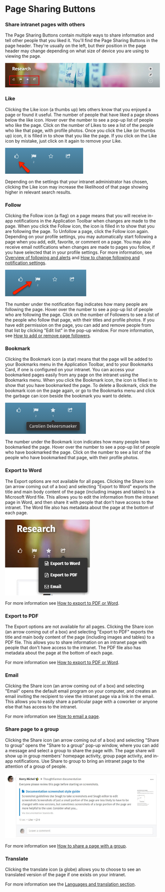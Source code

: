 # Page Sharing Buttons

### Share intranet pages with others

The Page Sharing Buttons contain multiple ways to share information and tell other people that you liked it. You'll find the Page Sharing Buttons in the page header. They're usually on the left, but their position in the page header may change depending on what size of device you are using to viewing the page.  
  


![](../../.gitbook/assets/3%20%2849%29.jpg)

### Like

Clicking the Like icon \(a thumbs up\) lets others know that you enjoyed a page or found it useful. The number of people that have liked a page shows below the like icon. Hover over the number to see a pop-up list of people who like the page. Click on the number of Likes to see a list of the people who like that page, with profile photos. Once you click the Like \(or thumbs up\) icon, it is filled in to show that you like the page. If you click on the Like icon by mistake, just click on it again to remove your Like.  


![](../../.gitbook/assets/4%20%2818%29.png)

Depending on the settings that your intranet administrator has chosen, clicking the Like icon may increase the likelihood of that page showing higher in relevant search results.

### Follow

Clicking the Follow icon \(a flag\) on a page means that you will receive in-app notifications in the Application Toolbar when changes are made to the page. When you click the Follow icon, the icon is filled in to show that you are following the page. To Unfollow a page, click the Follow icon again. Depending on your profile settings, you may automatically start following a page when you add, edit, favorite, or comment on a page. You may also receive email notifications when changes are made to pages you follow, if you have selected that in your profile settings. For more information, see [Overview of following and alerts](following-and-alerts/) and [How to change following and notification settings](following-and-alerts/change-following-and-notification-settings.md).

![](../../.gitbook/assets/5%20%281%29.png)

The number under the notification flag indicates how many people are following the page. Hover over the number to see a pop-up list of people who are following the page. Click on the number of Followers to see a list of the people who follow that page, with their titles and profile photos. If you have edit permission on the page, you can add and remove people from that list by clicking "Edit list" in the pop-up window. For more information, see [How to add or remove page followers](following-and-alerts/add-or-remove-page-followers.md).

### Bookmark

Clicking the Bookmark icon \(a star\) means that the page will be added to your Bookmarks menu in the Application Toolbar, and to your Bookmarks Card, if one is configured on your intranet. You can access your bookmarked pages easily from any page on the intranet using the Bookmarks menu. When you click the Bookmark icon, the icon is filled in to show that you have bookmarked the page. To delete a Bookmark, click the bookmark icon on the page again, or go to the Bookmarks menu and click the garbage can icon beside the bookmark you want to delete.  


![](../../.gitbook/assets/6%20%288%29.png)

The number under the Bookmark icon indicates how many people have bookmarked the page. Hover over the number to see a pop-up list of people who have bookmarked the page. Click on the number to see a list of the people who have bookmarked that page, with their profile photos.

### Export to Word

The Export options are not available for all pages. Clicking the Share icon \(an arrow coming out of a box\) and selecting "Export to Word" exports the title and main body content of the page \(including images and tables\) to a Microsoft Word file. This allows you to edit the information from the intranet page in Word, and then share it with people that don't have access to the intranet. The Word file also has metadata about the page at the bottom of each page.

![](../../.gitbook/assets/7%20%289%29.jpg)

For more information see [How to export to PDF or Word](../edit-page-contents/export-to-pdf-or-word.md).

### Export to PDF

The Export options are not available for all pages. Clicking the Share icon \(an arrow coming out of a box\) and selecting "Export to PDF" exports the title and main body content of the page \(including images and tables\) to a PDF file. This allows you to share information on an intranet page with people that don't have access to the intranet. The PDF file also has metadata about the page at the bottom of each page.  
  
For more information see [How to export to PDF or Word](../edit-page-contents/export-to-pdf-or-word.md).

### Email

Clicking the Share icon \(an arrow coming out of a box\) and selecting "Email" opens the default email program on your computer, and creates an email inviting the recipient to view the intranet page via a link in the email. This allows you to easily share a particular page with a coworker or anyone else that has access to the intranet.  
  
For more information see [How to email a page](../edit-page-contents/email-pages.md).

### Share page to a group

Clicking the Share icon \(an arrow coming out of a box\) and selecting "Share to group" opens the "Share to a group" pop-up window, where you can add a message and select a group to share the page with. The page share will show up in group members' homepage activity, group page activity, and in-app notifications. Use Share to group to bring an intranet page to the attention of a group of people.

![](../../.gitbook/assets/8%20%284%29.jpg)

For more information see [How to share a page with a group](../edit-page-contents/share-pages-to-a-group.md).

### Translate

Clicking the translate icon \(a globe\) allows you to choose to see an translated version of the page if one exists on your intranet.  
  
For more information see the [Languages and translation section](../languages-and-translation/).

